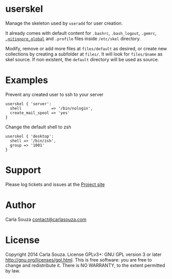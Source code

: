 # userskel

Manage the skeleton used by `useradd` for user creation.

It already comes with default content for `.bashrc`, `.bash_logout`, `.gemrc`, [`.gitignore_global`](https://.github.com/Swader/7844111) and `.profile` files inside `/etc/skel` directory.

Modify, remove or add more files at `files/default` as desired, or create new collections by creating a subfolder at `files/`. It will look for `files/$name` as skel source. If non existent, the `default` directory will be used as source.

# Examples

Prevent any created user to ssh to your server

    userskel { 'server':
      shell             => '/bin/nologin',
      create_mail_spool => 'yes'
    }

Change the default shell to zsh

    userskel { 'desktop':
      shell => '/bin/zsh',
      group => '1001'
    }

# Support

Please log tickets and issues at the [Project site](http://github.com/carlasouza/puppet-userskel)

# Author

Carla Souza <contact@carlasouza.com>

# License

Copyright 2014 Carla Souza. License GPLv3+: GNU GPL version 3 or later <http://gnu.org/licenses/gpl.html>. This is free software: you are free to change and redistribute it. There is NO WARRANTY, to the extent permitted by law.